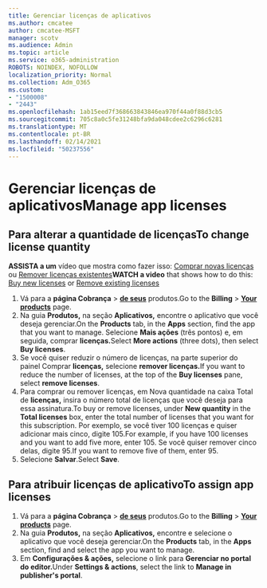 ```yaml
---
title: Gerenciar licenças de aplicativos
ms.author: cmcatee
author: cmcatee-MSFT
manager: scotv
ms.audience: Admin
ms.topic: article
ms.service: o365-administration
ROBOTS: NOINDEX, NOFOLLOW
localization_priority: Normal
ms.collection: Adm_O365
ms.custom:
- "1500008"
- "2443"
ms.openlocfilehash: 1ab15eed7f368663843846ea970f44a0f88d3cb5
ms.sourcegitcommit: 705c8a0c5fe31248bfa9da048cdee2c6296c6281
ms.translationtype: MT
ms.contentlocale: pt-BR
ms.lasthandoff: 02/14/2021
ms.locfileid: "50237556"
---
```

# <a name="manage-app-licenses"></a><span data-ttu-id="4e768-102">Gerenciar licenças de aplicativos</span><span class="sxs-lookup"><span data-stu-id="4e768-102">Manage app licenses</span></span>

## <a name="to-change-license-quantity"></a><span data-ttu-id="4e768-103">Para alterar a quantidade de licenças</span><span class="sxs-lookup"><span data-stu-id="4e768-103">To change license quantity</span></span>

<span data-ttu-id="4e768-104">**ASSISTA a um** vídeo que mostra como fazer isso: [Comprar novas licenças](https://go.microsoft.com/fwlink/p/?linkid=2154857) ou [Remover licenças existentes](https://go.microsoft.com/fwlink/p/?linkid=2154938)</span><span class="sxs-lookup"><span data-stu-id="4e768-104">**WATCH a video** that shows how to do this: [Buy new licenses](https://go.microsoft.com/fwlink/p/?linkid=2154857) or [Remove existing licenses](https://go.microsoft.com/fwlink/p/?linkid=2154938)</span></span>

1. <span data-ttu-id="4e768-105">Vá para a **página Cobrança**  >  **[de seus](https://go.microsoft.com/fwlink/p/?linkid=842054)** produtos.</span><span class="sxs-lookup"><span data-stu-id="4e768-105">Go to the **Billing** > **[Your products](https://go.microsoft.com/fwlink/p/?linkid=842054)** page.</span></span>
2. <span data-ttu-id="4e768-106">Na guia **Produtos,** na seção **Aplicativos,** encontre o aplicativo que você deseja gerenciar.</span><span class="sxs-lookup"><span data-stu-id="4e768-106">On the **Products** tab, in the **Apps** section, find the app that you want to manage.</span></span> <span data-ttu-id="4e768-107">Selecione **Mais ações** (três pontos) e, em seguida, comprar **licenças.**</span><span class="sxs-lookup"><span data-stu-id="4e768-107">Select **More actions** (three dots), then select **Buy licenses**.</span></span>
3. <span data-ttu-id="4e768-108">Se você quiser reduzir o número de licenças, na parte superior do painel Comprar **licenças,** selecione **remover licenças.**</span><span class="sxs-lookup"><span data-stu-id="4e768-108">If you want to reduce the number of licenses, at the top of the **Buy licenses** pane, select **remove licenses**.</span></span>
4. <span data-ttu-id="4e768-109">Para comprar ou remover  licenças, em Nova quantidade na caixa Total de **licenças,** insira o número total de licenças que você deseja para essa assinatura.</span><span class="sxs-lookup"><span data-stu-id="4e768-109">To buy or remove licenses, under **New quantity** in the **Total licenses** box, enter the total number of licenses that you want for this subscription.</span></span> <span data-ttu-id="4e768-110">Por exemplo, se você tiver 100 licenças e quiser adicionar mais cinco, digite 105.</span><span class="sxs-lookup"><span data-stu-id="4e768-110">For example, if you have 100 licenses and you want to add five more, enter 105.</span></span> <span data-ttu-id="4e768-111">Se você quiser remover cinco delas, digite 95.</span><span class="sxs-lookup"><span data-stu-id="4e768-111">If you want to remove five of them, enter 95.</span></span>
5. <span data-ttu-id="4e768-112">Selecione **Salvar**.</span><span class="sxs-lookup"><span data-stu-id="4e768-112">Select **Save**.</span></span>

## <a name="to-assign-app-licenses"></a><span data-ttu-id="4e768-113">Para atribuir licenças de aplicativo</span><span class="sxs-lookup"><span data-stu-id="4e768-113">To assign app licenses</span></span>

1. <span data-ttu-id="4e768-114">Vá para a **página Cobrança**  >  **[de seus](https://go.microsoft.com/fwlink/p/?linkid=842054)** produtos.</span><span class="sxs-lookup"><span data-stu-id="4e768-114">Go to the **Billing** > **[Your products](https://go.microsoft.com/fwlink/p/?linkid=842054)** page.</span></span>
2. <span data-ttu-id="4e768-115">Na guia **Produtos,** na seção **Aplicativos,** encontre e selecione o aplicativo que você deseja gerenciar.</span><span class="sxs-lookup"><span data-stu-id="4e768-115">On the **Products** tab, in the **Apps** section, find and select the app you want to manage.</span></span>
3. <span data-ttu-id="4e768-116">Em **Configurações & ações,** selecione o link para **Gerenciar no portal do editor.**</span><span class="sxs-lookup"><span data-stu-id="4e768-116">Under **Settings & actions**, select the link to **Manage in publisher's portal**.</span></span>